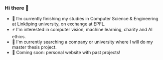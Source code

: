 ### Hi there 👋

<!--
**matheus-bernat/matheus-bernat** is a ✨ _special_ ✨ repository because its `README.md` (this file) appears on your GitHub profile.

Here are some ideas to get you started:
-->
- 🌱 I’m currently finishing my studies in Computer Science & Engineering at Linköping university, on exchange at EPFL.
- ⚡ I'm interested in computer vision, machine learning, charity and AI ethics.
- :eyes: I'm currently searching a company or university where I will do my master thesis project.
- :seedling: Coming soon: personal website with past projects!

